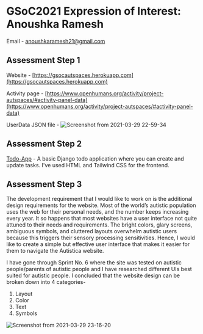 # GSoC2021 Expression of Interest: Anoushka Ramesh
Email - anoushkaramesh21@gmail.com

## Assessment Step 1
Website - [https://gsocautspaces.herokuapp.com](https://gsocautspaces.herokuapp.com)

Activity page - [https://www.openhumans.org/activity/project-autspaces/#activity-panel-data](https://www.openhumans.org/activity/project-autspaces/#activity-panel-data)

UserData JSON file - 
![Screenshot from 2021-03-29 22-59-34](https://user-images.githubusercontent.com/73518403/112876035-a0388780-90e2-11eb-8e98-fd2a71a55d11.png)

## Assessment Step 2
[Todo-App](https://github.com/anoura12/todo-app) - A basic Django todo application where you can create and update tasks.
I've used HTML and Tailwind CSS for the frontend.

## Assessment Step 3
The development requirement that I would like to work on is the additional design requirements for the website.
Most of the world’s autistic population uses the web for their personal needs, and the number keeps increasing every year. It so happens that most websites have a user interface not quite attuned to their needs and requirements. The bright colors, glary screens, ambiguous symbols, and cluttered layouts overwhelm autistic users because this triggers their sensory processing sensitivities. Hence, I would like to create a simple but effective user interface that makes it easier for them to navigate the Autistica website. 

I have gone through Sprint No. 6 where the site was tested on autistic people/parents of autistic people and I have researched different UIs best suited for autistic people. I concluded that the website design can be broken down into 4 categories-
1. Layout
2. Color
3. Text
4. Symbols

![Screenshot from 2021-03-29 23-16-20](https://user-images.githubusercontent.com/73518403/112879818-49817c80-90e7-11eb-8a40-ea972965288b.png)


